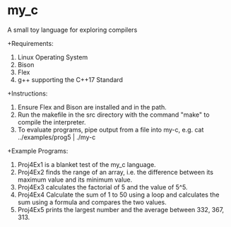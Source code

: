 # my_c
A small toy language for exploring compilers

+Requirements:
1) Linux Operating System
2) Bison
3) Flex
4) g++ supporting the C++17 Standard

+Instructions:
1) Ensure Flex and Bison are installed and in the path.
2) Run the makefile in the src directory with the command "make" to compile the interpreter.
3) To evaluate programs, pipe output from a file into my-c, e.g. cat ../examples/prog5 | ./my-c

+Example Programs:
1) Proj4Ex1 is a blanket test of the my_c language.
2) Proj4Ex2 finds the range of an array, i.e. the difference between its maximum value and its minimum value.
3) Proj4Ex3 calculates the factorial of 5 and the value of 5^5.
4) Proj4Ex4 Calculate the sum of 1 to 50 using a loop and calculates the sum using a formula and compares the two values.
5) Proj4Ex5 prints the largest number and the average between 332, 367, 313.
